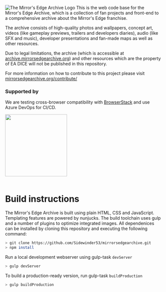 ![The Mirror's Edge Archive Logo](https://static.cloudlark.de/img/mea-logo-white-bg-1.svg)
This is the web code base for the Mirror's Edge Archive, which is a collection of fan projects and front-end to a comprehensive archive about the Mirror's Edge franchise.

The archive consists of high-quality photos and wallpapers, concept art, videos (like gameplay previews, trailers and developers diaries), audio (like SFX and music), developer presentations and fan-made maps as well as other resources.

Due to legal limitations, the archive (which is accessible at [archive.mirrorsedgearchive.org](https://archive.mirrorsedgearchive.org/)) and other resources which are the property of EA DICE will not be published in this repository.

For more information on how to contribute to this project please visit [mirrorsedgearchive.org/contribute/](https://www.mirrorsedgearchive.org/contribute/)

### Supported by

We are testing cross-browser compatibility with [BrowserStack](https://www.browserstack.com/) and use Azure DevOps for CI/CD.

<img src="https://static.cloudlark.de/img/browserstack-logo-2.svg" width="200px">
<br></br>

# Build instructions

The Mirror's Edge Archive is built using plain HTML, CSS and JavaScript. Templating features are powered by nunjucks.
The build toolchain uses gulp and a number of plugins to optimize integrated images. All dependenices can be installed by cloning this repository and executing the following command:

```sh
> git clone https://github.com/Sidewinder53/mirrorsedgearchive.git
> npm install
```

Run a local development webserver using gulp-task `devServer`

```sh
> gulp devServer
```

To build a production-ready version, run gulp-task `buildProduction`

```sh
> gulp buildProduction
```

